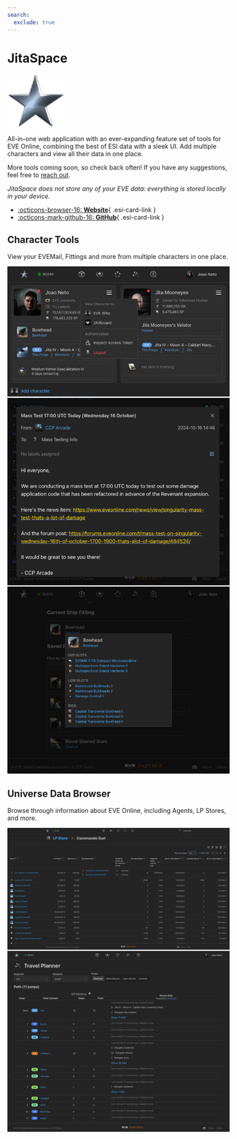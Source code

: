 ```yaml
---
search:
  exclude: true
---
```


# JitaSpace

![](icon.png)

All-in-one web application with an ever-expanding feature set of tools for EVE Online, combining the best of ESI data with a sleek UI.
Add multiple characters and view all their data in one place.

More tools coming soon, so check back often!
If you have any suggestions, feel free to [reach out](https://www.jita.space/about).

_JitaSpace does not store any of your EVE data: everything is stored locally in your device._

<div class="grid cards" markdown>

- [:octicons-browser-16: __Website__](https://www.jita.space){ .esi-card-link }
- [:octicons-mark-github-16: __GitHub__](https://www.github.com/joaomlneto/jitaspace){ .esi-card-link }

</div>

## Character Tools
View your EVEMail, Fittings and more from multiple characters in one place.

![Overview of multiple characters](character_card.png)
![EveMail Viewer](evemail.png)
![In-game Fittings Browser, including current ship fittings](fitting_current.png)

## Universe Data Browser
Browse through information about EVE Online, including Agents, LP Stores, and more.

![Loyalty Point Store Table](lp_store_table.png)
![Route Planner](travel_planner.png)
